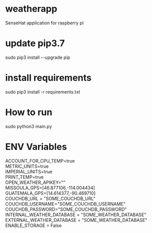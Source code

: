 # weatherapp
SenseHat application for raspberry pi

<!-- # Install Python 3.7.4
sudo chmod +x setup.sh
sudo ./setup.sh -->

# update pip3.7
sudo pip3 install --upgrade pip

# install requirements
sudo pip3 install -r requirements.txt  

# How to run
sudo python3 main.py  

# ENV Variables
ACCOUNT_FOR_CPU_TEMP=true  
METRIC_UNITS=true  
IMPERIAL_UNITS=true  
PRINT_TEMP=true  
OPEN_WEATHER_APIKEY=""  
MISSOULA_GPS=[46.877106,-114.004434]  
GUATEMALA_GPS=[14.614377,-90.469710]  
COUCHDB_URL = "SOME_COUCHDB_URL"  
COUCHDB_USERNAME="SOME_COUCHDB_USERNAME"  
COUCHDB_PASSWORD="SOME_COUCHDB_PASSWORD"  
INTERNAL_WEATHER_DATABASE = "SOME_WEATHER_DATABASE"   
EXTERNAL_WEATHER_DATABASE = "SOME_WEATHER_DATABASE"   
ENABLE_STORAGE = False
